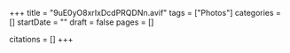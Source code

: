 +++
title = "9uE0yO8xrIxDcdPRQDNn.avif"
tags = ["Photos"]
categories = []
startDate = ""
draft = false
pages = []

citations = []
+++
